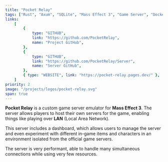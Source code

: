 ```yaml
---
title: "Pocket Relay"
tags: ["Rust", "Axum", "SQLite", "Mass Effect 3", "Game Server", "Docker"]
links:
    [
        {
            type: "GITHUB",
            link: "https://github.com/PocketRelay",
            name: "Project GitHub",
        },
        {
            type: "GITHUB",
            link: "https://github.com/PocketRelay/Server",
            name: "Server GitHub",
        },
        { type: "WEBSITE", link: "https://pocket-relay.pages.dev/" },
    ]
priority: 2
image: "/projects/logos/pocket-relay.svg"
span: true
---
```


**Pocket Relay** is a custom game server emulator for **Mass Effect 3**. The server allows players to host their own servers for the game, enabling things like playing over **LAN** (Local Area Network).

This server includes a dashboard, which allows users to manage the server and even experiment with different in-game items and characters in an environment isolated from the official game servers.

The server is very performant, able to handle many simultaneous connections while using very few resources.
